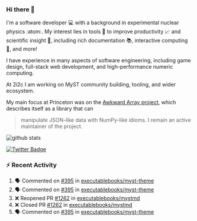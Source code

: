 ### Hi there 👋 

I'm a software developer 💻 with a background in experimental nuclear physics :atom:. My interest lies in tools :wrench: to improve productivity :chart_with_upwards_trend: and scientific insight :telescope:, including rich documentation 📚, interactive computing 🧮, and more! 

I have experience in many aspects of software engineering, including game design, full-stack web development, and high-performance numeric computing. 

At 2i2c I am working on MyST community building, tooling, and wider ecosystem. 

My main focus at Princeton was on the [Awkward Array project](awkward-array.org/), which describes itself as a library that can 
> manipulate JSON-like data with NumPy-like idioms. I remain an active maintainer of the project. 

![github stats](https://github-readme-stats.vercel.app/api?username=agoose77&show_icons=true&hide_rank=true&hide_title=true&bg_color=30,e76445,904e95&text_color=efe3ec&icon_color=efe3ec)
<!--
**agoose77/agoose77** is a ✨ _special_ ✨ repository because its `README.md` (this file) appears on your GitHub profile.

Here are some ideas to get you started:

- 🔭 I’m currently working on ...
- 🌱 I’m currently learning ...
- 👯 I’m looking to collaborate on ...
- 🤔 I’m looking for help with ...
- 💬 Ask me about ...
- 📫 How to reach me: ...
- 😄 Pronouns: ...
- ⚡ Fun fact: ...
-->

[![Twitter Badge](https://img.shields.io/twitter/follow/agoose77?style=flat-square&logo=Twitter&logoColor=white&color=cornflowerblue)](https://twitter.com/agoose77)

### :zap: Recent Activity

<!--START_SECTION:activity-->
1. 🗣 Commented on [#395](https://github.com/executablebooks/myst-theme/pull/395#issuecomment-2143001282) in [executablebooks/myst-theme](https://github.com/executablebooks/myst-theme)
2. 🗣 Commented on [#395](https://github.com/executablebooks/myst-theme/pull/395#issuecomment-2143000551) in [executablebooks/myst-theme](https://github.com/executablebooks/myst-theme)
3. ❌ Reopened PR [#1262](https://github.com/executablebooks/mystmd/pull/1262) in [executablebooks/mystmd](https://github.com/executablebooks/mystmd)
4. ❌ Closed PR [#1262](https://github.com/executablebooks/mystmd/pull/1262) in [executablebooks/mystmd](https://github.com/executablebooks/mystmd)
5. 🗣 Commented on [#395](https://github.com/executablebooks/myst-theme/pull/395#issuecomment-2142678817) in [executablebooks/myst-theme](https://github.com/executablebooks/myst-theme)
<!--END_SECTION:activity-->
